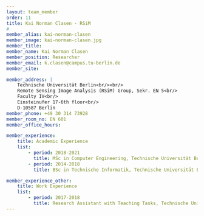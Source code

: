 ```yaml
---
layout: team_member
order: 11
title: Kai Norman Clasen - RSiM
#
member_alias: kai-norman-clasen
member_image: kai-norman-clasen.jpg
member_title:
member_name: Kai Norman Clasen
member_position: Researcher
member_email: k.clasen@campus.tu-berlin.de
member_site:

member_address: |
    Technische Universität Berlin<br/><br/>
    Remote Sensing Image Analysis (RSiM) Group, Sekr. EN 5<br/>
    Faculty IV<br/>
    Einsteinufer 17-6th floor<br/>
    D-10587 Berlin
member_phone: +49 30 314 73928
member_room_no: EN 601
member_office_hours:

member_experience:
    title: Academic Experience
    list:
        - period: 2018-2021
          title: MSc in Computer Engineering, Technische Universität Berlin, Germany.
        - period: 2014-2018
          title: BSc in Technische Informatik, Technische Universität Berlin, Germany.

member_experience_other:
    title: Work Experience
    list:
        - period: 2017-2018
          title: Research Assistant with Teaching Tasks, Technische Universität Berlin, Germany
---
```

